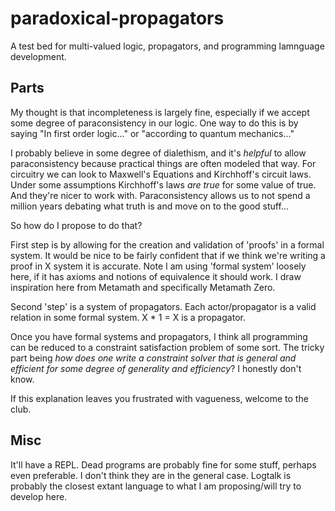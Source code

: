 # paradoxical-propagators
A test bed for multi-valued logic, propagators, and programming lamnguage development.

## Parts
My thought is that incompleteness is largely fine, especially if we accept some degree of paraconsistency in our logic. One way to do this is by saying "In first order logic..." or "according to quantum mechanics..."

I probably believe in some degree of dialethism, and it's *helpful* to allow paraconsistency because practical things are often modeled that way. For circuitry we can look to Maxwell's Equations and Kirchhoff's circuit laws. Under some assumptions Kirchhoff's laws *are true* for some value of true. And they're nicer to work with. Paraconsistency allows us to not spend a million years debating what truth is and move on to the good stuff...

So how do I propose to do that?

First step is by allowing for the creation and validation of 'proofs' in a formal system. It would be nice to be fairly confident that if we think we're writing a proof in X system it is accurate. Note I am using 'formal system' loosely here, if it has axioms and notions of equivalence it should work. I draw inspiration here from Metamath and specifically Metamath Zero.

Second 'step' is a system of propagators. Each actor/propagator is a valid relation in some formal system. X * 1 = X is a propagator. 

Once you have formal systems and propagators, I think all programming can be reduced to a constraint satisfaction problem of some sort. The tricky part being *how does one write a constraint solver that is general and efficient for some degree of generality and efficiency*? I honestly don't know.

If this explanation leaves you frustrated with vagueness, welcome to the club. 

## Misc

It'll have a REPL. Dead programs are probably fine for some stuff, perhaps even preferable. I don't think they are in the general case. Logtalk is probably the closest extant language to what I am proposing/will try to develop here.
